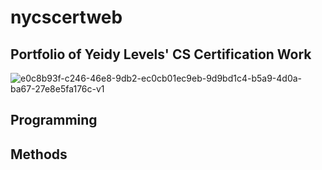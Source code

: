 # nycscertweb
## Portfolio of Yeidy Levels' CS Certification Work
![e0c8b93f-c246-46e8-9db2-ec0cb01ec9eb-9d9bd1c4-b5a9-4d0a-ba67-27e8e5fa176c-v1](https://user-images.githubusercontent.com/103545784/180840354-ccd74849-940a-4c93-8d96-0286335e0b50.png)


Programming
------


Methods
------



